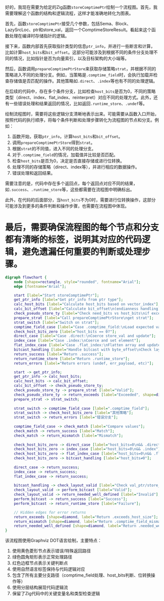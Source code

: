 好的，我现在需要为给定的Zig函数`storeComptimePtr`绘制一个流程图。首先，我需要理解这个函数的结构和逻辑流程，这样才能准确地转化为图表。

首先，函数`storeComptimePtr`接受几个参数，包括Sema、Block、LazySrcLoc、ptr和store_val，返回一个ComptimeStoreResult。看起来这个函数处理在编译时存储指针的逻辑。

接下来，函数内部首先获取指针类型的信息`ptr_info`，并进行一些断言和计算，比如计算`host_bits`和`bit_offset`。这部分可能涉及到根据不同的条件分支处理不同的情况，比如指针是否为向量索引，以及目标架构的大小端等。

然后，函数调用`prepareComptimePtrStore`来获取存储策略`strat`，并根据不同的策略进入不同的处理分支。例如，当策略是`.comptime_field`时，会执行加载并检查存储值是否匹配的操作。其他策略如`.direct`、`.index`等也有不同的处理逻辑。

在后续的代码中，存在多个条件分支，比如检查`host_bits`是否为0，不同的策略类型（direct、index、flat_index、reinterpret）对应不同的处理方式。此外，还有一些错误处理和结果返回的情况，比如返回`.runtime_store`、`.undef`等。

绘制流程图时，需要将这些逻辑分支清晰地表示出来。可能需要从函数入口开始，按照代码的执行顺序，将每个条件判断和处理步骤转化为流程图的节点和分支。例如：

1. 函数开始，获取`ptr_info`，计算`host_bits`和`bit_offset`。
2. 调用`prepareComptimePtrStore`得到`strat`。
3. 根据`strat`的不同值，进入不同的处理分支。
4. 对于`.comptime_field`的情况，加载值并比较是否匹配。
5. 检查`host_bits`是否为0，决定是否直接存储或进行位转换。
6. 处理不同的存储策略（direct、index等），并进行相应的数据操作。
7. 错误处理和返回结果。

需要注意的是，代码中存在多个返回点，每个返回点对应不同的结果，如`.success`、`.runtime_store`等，这些都需要在流程图中明确标出。

此外，在代码的后面部分，当`host_bits`不为0时，需要进行位转换操作，这部分可能涉及到更多的条件判断和操作步骤，也需要在流程图中体现。

最后，需要确保流程图的每个节点和分支都有清晰的标签，说明其对应的代码逻辑，避免遗漏任何重要的判断或处理步骤。
================================================
```dot
digraph flowchart {
    node [shape=rectangle, style="rounded", fontname="Arial"];
    edge [fontname="Arial"];

    start [label="Start storeComptimePtr"];
    get_ptr_info [label="Get ptr_info from ptr type"];
    calc_host_bits [label="Calculate host_bits based on vector_index"];
    calc_bit_offset [label="Calculate bit_offset\n(endianness handling)"];
    check_pseudo_store_ty [label="Check need_bits vs host_bits\nif exceeded return .exceeds_host_size"];
    prepare_strat [label="Call prepareComptimePtrStore\nget strat"];
    strat_switch [label="Switch on strat"];
    comptime_field_case [label="Case .comptime_field:\nLoad expected value and compare with store_val"];
    check_host_bits_zero [label="host_bits == 0?"];
    direct_case [label="Case .direct:\nCoerce store_val and update"];
    index_case [label="Case .index:\nCoerce and set element"];
    flat_index_case [label="Case .flat_index:\nFlatten array and update elements"];
    bitcast_handling [label="Handle bitcast with byte_offset\nCheck layout validity"];
    return_success [label="Return .success"];
    return_runtime_store [label="Return .runtime_store"];
    return_errors [label="Return errors (undef, err_payload, etc)"];

    start -> get_ptr_info;
    get_ptr_info -> calc_host_bits;
    calc_host_bits -> calc_bit_offset;
    calc_bit_offset -> check_pseudo_store_ty;
    check_pseudo_store_ty -> prepare_strat [label="Valid"];
    check_pseudo_store_ty -> return_exceeds [label="Exceeded", shape=diamond];
    prepare_strat -> strat_switch;
    
    strat_switch -> comptime_field_case [label=".comptime_field"];
    strat_switch -> check_host_bits_zero [label="其他策略"];
    strat_switch -> return_errors [label="错误分支"];
    
    comptime_field_case -> check_match [label="Compare values"];
    check_match -> return_success [label="Match"];
    check_match -> return_mismatch [label="Mismatch"];
    
    check_host_bits_zero -> direct_case [label="host_bits=0\n&& .direct"];
    check_host_bits_zero -> index_case [label="host_bits=0\n&& .index"];
    check_host_bits_zero -> flat_index_case [label="host_bits=0\n&& .flat_index"];
    check_host_bits_zero -> bitcast_handling [label="host_bits≠0"];
    
    direct_case -> return_success;
    index_case -> return_success;
    flat_index_case -> return_success;
    
    bitcast_handling -> check_layout_valid [label="Check val_ptr/store_val layout"];
    check_layout_valid -> perform_bitcast [label="Valid"];
    check_layout_valid -> return_needed_well_defined [label="Invalid"];
    perform_bitcast -> return_success [label="Success"];
    perform_bitcast -> return_runtime_store [label="Failure"];

    // Hidden edges for error returns
    return_exceeds [shape=diamond, label="Return .exceeds_host_size"];
    return_mismatch [shape=diamond, label="Return .comptime_field_mismatch"];
    return_needed_well_defined [shape=diamond, label="Return .needed_well_defined"];
}
``` 

该流程图使用Graphviz DOT语言绘制，主要特点：
1. 使用黄色菱形节点表示错误/特殊返回路径
2. 绿色圆角矩形表示正常处理路径
3. 红色边框节点表示关键判断点
4. 使用自然语言标签保持与代码逻辑对应
5. 包含了所有主要分支路径（comptime_field处理、host_bits判断、位转换操作等）
6. 使用分层结构展现代码逻辑流
7. 保留了Zig代码中的关键变量名和类型检查逻辑